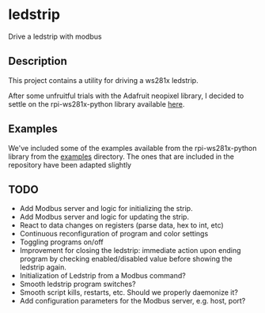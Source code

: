 # ledstrip
Drive a ledstrip with modbus

## Description

This project contains a utility for driving a ws281x ledstrip.

After some unfruitful trials with the Adafruit neopixel library, I decided to 
settle on the rpi-ws281x-python library available [here](https://github.com/rpi-ws281x/rpi-ws281x-python).

## Examples

We've included some of the examples available from the rpi-ws281x-python library from the [examples](https://github.com/rpi-ws281x/rpi-ws281x-python/tree/master/examples) directory.
The ones that are included in the repository have been adapted slightly

## TODO

* Add Modbus server and logic for initializing the strip.
* Add Modbus server and logic for updating the strip.
* React to data changes on registers (parse data, hex to int, etc)
* Continuous reconfiguration of program and color settings
* Toggling programs on/off
* Improvement for closing the ledstrip: immediate action upon ending program by checking enabled/disabled value before showing the ledstrip again.
* Initialization of Ledstrip from a Modbus command?
* Smooth ledstrip program switches?
* Smooth script kills, restarts, etc. Should we properly daemonize it?
* Add configuration parameters for the Modbus server, e.g. host, port?
